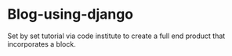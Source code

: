 # Blog-using-django
Set by set tutorial  via code institute to create a full end product that incorporates a block.
